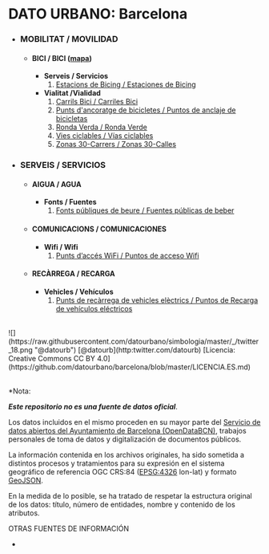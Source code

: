 # DATO URBANO: Barcelona
* ### **MOBILITAT / MOVILIDAD**
  - #### **BICI / BICI** ([mapa](https://datourbano.github.io/barcelona/movilidad/bici/08019_movilidad_bici))
    - **Serveis / Servicios**
      1. [Estacions de Bicing / Estaciones de Bicing](https://github.com/datourbano/barcelona/blob/master/movilidad/bici/servicios/08019_stations.md)
    - **Vialitat  /Vialidad**
      1. [Carrils Bici / Carriles Bici](https://github.com/datourbano/barcelona/blob/master/movilidad/bici/vialidad/08019_carril_bici.md)
      2. [Punts d'ancoratge de bicicletes / Puntos de anclaje de bicicletas](https://github.com/datourbano/barcelona/blob/master/movilidad/bici/vialidad/08019_punts_ancoratge_bicicletes.md)
      3. [Ronda Verda / Ronda Verde](https://github.com/datourbano/barcelona/blob/master/movilidad/bici/vialidad/08019_ronda_verda.md)
      4. [Vies ciclables / Vías ciclables](https://github.com/datourbano/barcelona/blob/master/movilidad/bici/vialidad/08019_vies_ciclables.md)
      5. [Zonas 30-Carrers / Zonas 30-Calles](https://github.com/datourbano/barcelona/blob/master/movilidad/bici/vialidad/08019_zones30_carrers.md)


* ### **SERVEIS / SERVICIOS**
  - #### **AIGUA / AGUA**
    - **Fonts / Fuentes**
      1. [Fonts públiques de beure / Fuentes públicas de beber](https://github.com/datourbano/barcelona/blob/master/servicios/agua/fuentes/08019_fonts.md)

  - #### **COMUNICACIONS / COMUNICACIONES**
    - **Wifi / Wifi**
      1. [Punts d’accés WiFi / Puntos de acceso Wifi](https://github.com/datourbano/barcelona/blob/master/servicios/comunicaciones/wifi/08019_punts_wifi.md)
  - #### **RECÀRREGA / RECARGA**
    - **Vehicles / Vehículos**
      1. [Punts de recàrrega de vehicles elèctrics / Puntos de Recarga de vehículos eléctricos](https://github.com/datourbano/barcelona/blob/master/servicios/recarga/vehiculos/08019_punts_recarrega_vehicles_electrics_bcn_ciutat.md)


<br />
![](https://raw.githubusercontent.com/datourbano/simbologia/master/_/twitter_18.png "@datourb") [@datourb](http:twitter.com/datourb)  
[Licencia: Creative Commons CC BY 4.0](https://github.com/datourbano/barcelona/blob/master/LICENCIA.ES.md)
<br /><br />

\*Nota:

  **_Este repositorio no es una fuente de datos oficial_**.
  
  Los datos incluidos en el mismo proceden en su mayor parte del [Servicio de datos abiertos del Ayuntamiento de Barcelona (OpenDataBCN)](http://opendata-ajuntament.barcelona.cat), trabajos personales de toma de datos y digitalización de documentos públicos.
  
  La información contenida en los archivos originales, ha sido sometida a distintos procesos y tratamientos para su expresión en el sistema geográfico de referencia OGC CRS:84 ([EPSG:4326](https://epsg.io/4326) lon-lat)  y formato [GeoJSON](http://geojson.org/).

  En la medida de lo posible, se ha tratado de respetar la estructura original de los datos: título, número de entidades, nombre y contenido de los atributos.

  OTRAS FUENTES DE INFORMACIÓN

  * 